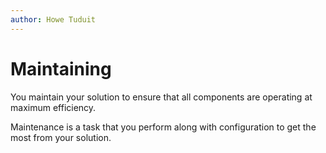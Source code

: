 ```yaml
---
author: Howe Tuduit
---
```


# Maintaining

You maintain your solution to ensure that all components are operating at maximum efficiency.

Maintenance is a task that you perform along with configuration to get the most from your solution.

